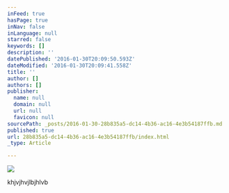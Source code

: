 ```yaml
---
inFeed: true
hasPage: true
inNav: false
inLanguage: null
starred: false
keywords: []
description: ''
datePublished: '2016-01-30T20:09:50.593Z'
dateModified: '2016-01-30T20:09:41.558Z'
title: ''
author: []
authors: []
publisher:
  name: null
  domain: null
  url: null
  favicon: null
sourcePath: _posts/2016-01-30-28b835a5-dc14-4b36-ac16-4e3b54187ffb.md
published: true
url: 28b835a5-dc14-4b36-ac16-4e3b54187ffb/index.html
_type: Article

---
```

![](https://the-grid-user-content.s3-us-west-2.amazonaws.com/94f79731-7c64-4ac7-837b-a969258f2185.PNG)

khjvjhvjlbjhlvb